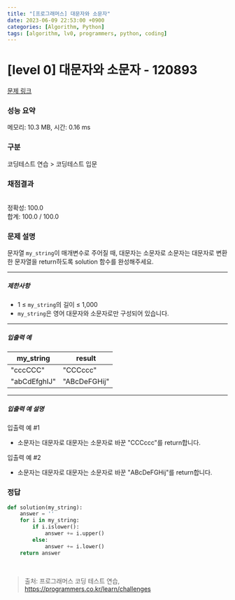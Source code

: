 ```yaml
---
title: "[프로그래머스] 대문자와 소문자"
date: 2023-06-09 22:53:00 +0900
categories: [Algorithm, Python]
tags: [algorithm, lv0, programmers, python, coding]
---
```


# [level 0] 대문자와 소문자 - 120893

[문제 링크](https://school.programmers.co.kr/learn/courses/30/lessons/120893)

### 성능 요약

메모리: 10.3 MB, 시간: 0.16 ms

### 구분

코딩테스트 연습 > 코딩테스트 입문

### 채점결과

<br/>정확성: 100.0<br/>합계: 100.0 / 100.0

### 문제 설명

<p>문자열 <code>my_string</code>이 매개변수로 주어질 때, 대문자는 소문자로 소문자는 대문자로 변환한 문자열을 return하도록 solution 함수를 완성해주세요.</p>

<hr>

<h5>제한사항</h5>

<ul>
<li>1 ≤ <code>my_string</code>의 길이 ≤ 1,000</li>
<li><code>my_string</code>은 영어 대문자와 소문자로만 구성되어 있습니다.</li>
</ul>

<hr>

<h5>입출력 예</h5>

| my_string    | result       |
|--------------|--------------|
| "cccCCC"     | "CCCccc"     |
| "abCdEfghIJ" | "ABcDeFGHij" |

<hr>

<h5>입출력 예 설명</h5>

<p>입출력 예 #1</p>

<ul>
<li>소문자는 대문자로 대문자는 소문자로 바꾼 "CCCccc"를 return합니다.</li>
</ul>

<p>입출력 예 #2</p>

<ul>
<li>소문자는 대문자로 대문자는 소문자로 바꾼 "ABcDeFGHij"를 return합니다.</li>
</ul>

### 정답

```python
def solution(my_string):
    answer = ''
    for i in my_string:
        if i.islower():
            answer += i.upper()
        else:
            answer += i.lower()
    return answer
```

<br>

> 출처: 프로그래머스 코딩 테스트 연습, https://programmers.co.kr/learn/challenges
